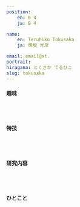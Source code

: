 ```yaml
---
position:
    en: B 4
    ja: B 4

name:
    en: Teruhiko Tokusaka
    ja: 徳坂 光彦

email: email@st.
portrait: 
hiragana: とくさか てるひこ
slug: tokusaka
---
```


#### 趣味

<br><br>

#### 特技

<br><br>

#### 研究内容

<br><br>

#### ひとこと

<br><br>
